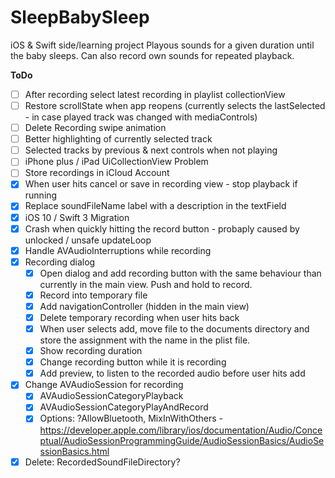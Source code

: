 # SleepBabySleep
iOS & Swift side/learning project
Playous sounds for a given duration until the baby sleeps. Can also record own sounds for repeated playback.

**ToDo**
- [ ] After recording select latest recording in playlist collectionView
- [ ] Restore scrollState when app reopens (currently selects the lastSelected - in case played track was changed with mediaControls)
- [ ] Delete Recording swipe animation 
- [ ] Better highlighting of currently selected track
- [ ] Selected tracks by previous & next controls when not playing 
- [ ] iPhone plus / iPad UiCollectionView Problem 
- [ ] Store recordings in iCloud Account 
- [X] When user hits cancel or save in recording view - stop playback if running
- [X] Replace soundFileName label with a description in the textField
- [X] iOS 10 / Swift 3 Migration
- [X] Crash when quickly hitting the record button - probaply caused by unlocked / unsafe updateLoop
- [X] Handle AVAudioInterruptions while recording
- [X] Recording dialog
	- [X] Open dialog and add recording button with the same behaviour than currently in the main view. Push and hold to record. 
	- [X] Record into temporary file 
	- [X] Add navigationController (hidden in the main view) 
	- [X] Delete temporary recording when user hits back 
	- [X] When user selects add, move file to the documents directory and store the assignment with the name in the plist file. 
	- [X] Show recording duration 
	- [X] Change recording button while it is recording 
	- [X] Add preview, to listen to the recorded audio before user hits add 
- [X] Change AVAudioSession for recording
	- [X] AVAudioSessionCategoryPlayback 
	 -[X] AVAudioSessionCategoryPlayAndRecord 
	- [X] Options: ?AllowBluetooth, MixInWithOthers - https://developer.apple.com/library/ios/documentation/Audio/Conceptual/AudioSessionProgrammingGuide/AudioSessionBasics/AudioSessionBasics.html
- [X] Delete: RecordedSoundFileDirectory? 
